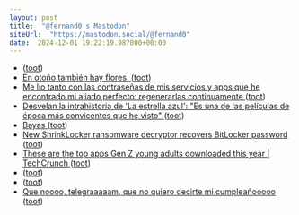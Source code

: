 ```yaml
---
layout: post
title:  "@fernand0's Mastodon"
siteUrl:  "https://mastodon.social/@fernand0"
date:  2024-12-01 19:22:19.987000+00:00
---
```

*  [ ](https://masto.es/@macosas) ([toot](https://mastodon.social/@fernand0/113579192482904451))
*  [En otoño también hay flores. ](https://avecesunafoto.wordpress.com/2024/12/01/en-otono-tambien-hay-flores) ([toot](https://mastodon.social/@fernand0/113579029548563197))
*  [Me lío tanto con las contraseñas de mis servicios y apps que he encontrado mi aliado perfecto: regenerarlas continuamente ](https://www.genbeta.com/a-fondo/me-lio-contrasenas-mis-servicios-apps-que-he-encontrado-a-mi-aliado-perfecto-regenerarlas-continuament) ([toot](https://mastodon.social/@fernand0/113578924799192764))
*  [Desvelan la intrahistoria de 'La estrella azul': "Es una de las películas de época más convicentes que he visto" ](https://www.elperiodicodearagon.com/cultura/2024/11/19/desvelan-intrahistoria-la-estrella-azul-una-peliculas-epoca-mas-convincentes-que-he-visto-cine-aragones-111819842.htm) ([toot](https://mastodon.social/@fernand0/113578789961063081))
*  [Bayas ](https://www.flickr.com/photos/fernand0/54148586651) ([toot](https://mastodon.social/@fernand0/113578563903051768))
*  [New ShrinkLocker ransomware decryptor recovers BitLocker password ](https://www.bleepingcomputer.com/news/security/new-shrinklocker-ransomware-decryptor-recovers-bitlocker-password) ([toot](https://mastodon.social/@fernand0/113578563875515434))
*  [These are the top apps Gen Z young adults downloaded this year \| TechCrunch ](https://techcrunch.com/2024/11/10/these-are-the-top-apps-gen-z-young-adults-downloaded-this-year) ([toot](https://mastodon.social/@fernand0/113578229802795644))
*  [ ](https://mastodon.social/@joseli) ([toot](https://mastodon.social/@fernand0/113577728730639145))
*  [ ](https://mastodon.nu/@proteusbcn) ([toot](https://mastodon.social/@fernand0/113577727884324991))
*  [Que noooo, telegraaaaam, que no quiero decirte mi cumpleañooooo ](https://mastodon.social/@fernand0/113577717879283355) ([toot](https://mastodon.social/@fernand0/113577717879283355))
